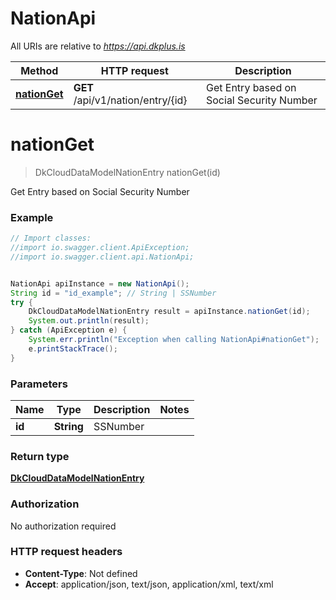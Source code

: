 # NationApi

All URIs are relative to *https://api.dkplus.is*

Method | HTTP request | Description
------------- | ------------- | -------------
[**nationGet**](NationApi.md#nationGet) | **GET** /api/v1/nation/entry/{id} | Get Entry based on Social Security Number


<a name="nationGet"></a>
# **nationGet**
> DkCloudDataModelNationEntry nationGet(id)

Get Entry based on Social Security Number

### Example
```java
// Import classes:
//import io.swagger.client.ApiException;
//import io.swagger.client.api.NationApi;


NationApi apiInstance = new NationApi();
String id = "id_example"; // String | SSNumber
try {
    DkCloudDataModelNationEntry result = apiInstance.nationGet(id);
    System.out.println(result);
} catch (ApiException e) {
    System.err.println("Exception when calling NationApi#nationGet");
    e.printStackTrace();
}
```

### Parameters

Name | Type | Description  | Notes
------------- | ------------- | ------------- | -------------
 **id** | **String**| SSNumber |

### Return type

[**DkCloudDataModelNationEntry**](DkCloudDataModelNationEntry.md)

### Authorization

No authorization required

### HTTP request headers

 - **Content-Type**: Not defined
 - **Accept**: application/json, text/json, application/xml, text/xml

